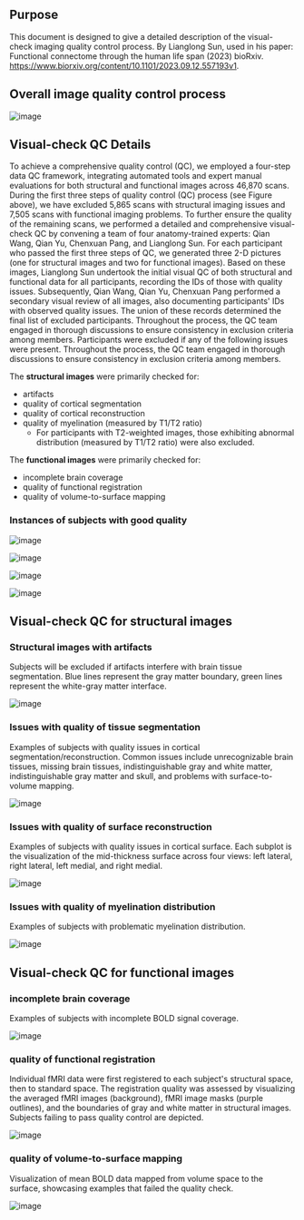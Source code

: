 


## Purpose
This document is designed to give a detailed description of the visual-check imaging quality control process. By Lianglong Sun, used in his paper: Functional connectome through the human life span (2023) bioRxiv. https://www.biorxiv.org/content/10.1101/2023.09.12.557193v1.

## Overall image quality control process


![image](https://github.com/sunlianglong/BrainChart-FC-Lifespan/blob/main/QC/png/SI_Figure1_QC.png)



## Visual-check QC Details

To achieve a comprehensive quality control (QC), we employed a four-step data QC framework, integrating automated tools and expert manual evaluations for both structural and functional images across 46,870 scans. During the first three steps of quality control (QC) process (see Figure above), we have excluded 5,865 scans with structural imaging issues and 7,505 scans with functional imaging problems. To further ensure the quality of the remaining scans, we performed a detailed and comprehensive visual-check QC by convening a team of four anatomy-trained experts: Qian Wang, Qian Yu, Chenxuan Pang, and Lianglong Sun. For each participant who passed the first three steps of QC, we generated three 2-D pictures (one for structural images and two for functional images). Based on these images, Lianglong Sun undertook the initial visual QC of both structural and functional data for all participants, recording the IDs of those with quality issues. Subsequently, Qian Wang, Qian Yu, Chenxuan Pang performed a secondary visual review of all images, also documenting participants' IDs with observed quality issues. The union of these records determined the final list of excluded participants. Throughout the process, the QC team engaged in thorough discussions to ensure consistency in exclusion criteria among members. Participants were excluded if any of the following issues were present. Throughout the process, the QC team engaged in thorough discussions to ensure consistency in exclusion criteria among members.

The **structural images** were primarily checked for:
- artifacts
- quality of cortical segmentation
- quality of cortical reconstruction
- quality of myelination (measured by T1/T2 ratio) 
    - For participants with T2-weighted images, those exhibiting abnormal distribution (measured by T1/T2 ratio) were also excluded. 

The **functional images** were primarily checked for:
- incomplete brain coverage
- quality of functional registration
- quality of volume-to-surface mapping

### Instances of subjects with good quality

![image](https://github.com/sunlianglong/BrainChart-FC-Lifespan/blob/main/QC/png/QC_Example_1.PNG)

![image](https://github.com/sunlianglong/BrainChart-FC-Lifespan/blob/main/QC/png/QC_Example_2.PNG)

![image](https://github.com/sunlianglong/BrainChart-FC-Lifespan/blob/main/QC/png/QC_Example_3.PNG)

![image](https://github.com/sunlianglong/BrainChart-FC-Lifespan/blob/main/QC/png/QC_Example_4.PNG)

## Visual-check QC for structural images
### Structural images with artifacts
Subjects will be excluded if artifacts interfere with brain tissue segmentation. Blue lines represent the gray matter boundary, green lines represent the white-gray matter interface.

![image](https://github.com/sunlianglong/BrainChart-FC-Lifespan/blob/main/QC/png/QC_anat_1.PNG)

### Issues with quality of tissue segmentation
Examples of subjects with quality issues in cortical segmentation/reconstruction. Common issues include unrecognizable brain tissues, missing brain tissues, indistinguishable gray and white matter, indistinguishable gray matter and skull, and problems with surface-to-volume mapping.

![image](https://github.com/sunlianglong/BrainChart-FC-Lifespan/blob/main/QC/png/QC_anat_2.PNG)

### Issues with quality of surface reconstruction
Examples of subjects with quality issues in cortical surface. Each subplot is the visualization of the mid-thickness surface across four views: left lateral, right lateral, left medial, and right medial.

![image](https://github.com/sunlianglong/BrainChart-FC-Lifespan/blob/main/QC/png/QC_anat_3.PNG)

### Issues with quality of myelination distribution 
Examples of subjects with problematic myelination distribution.

![image](https://github.com/sunlianglong/BrainChart-FC-Lifespan/blob/main/QC/png/QC_anat_4.PNG)

## Visual-check QC for functional images
### incomplete brain coverage
Examples of subjects with incomplete BOLD signal coverage.

![image](https://github.com/sunlianglong/BrainChart-FC-Lifespan/blob/main/QC/png/QC_func_1.PNG)

### quality of functional registration
Individual fMRI data were first registered to each subject's structural space, then to standard space. The registration quality was assessed by visualizing the averaged fMRI images (background), fMRI image masks (purple outlines), and the boundaries of gray and white matter in structural images. Subjects failing to pass quality control are depicted.

![image](https://github.com/sunlianglong/BrainChart-FC-Lifespan/blob/main/QC/png/QC_func_2.PNG)

### quality of volume-to-surface mapping
Visualization of mean BOLD data mapped from volume space to the surface, showcasing examples that failed the quality check.

![image](https://github.com/sunlianglong/BrainChart-FC-Lifespan/blob/main/QC/png/QC_func_3.PNG)


